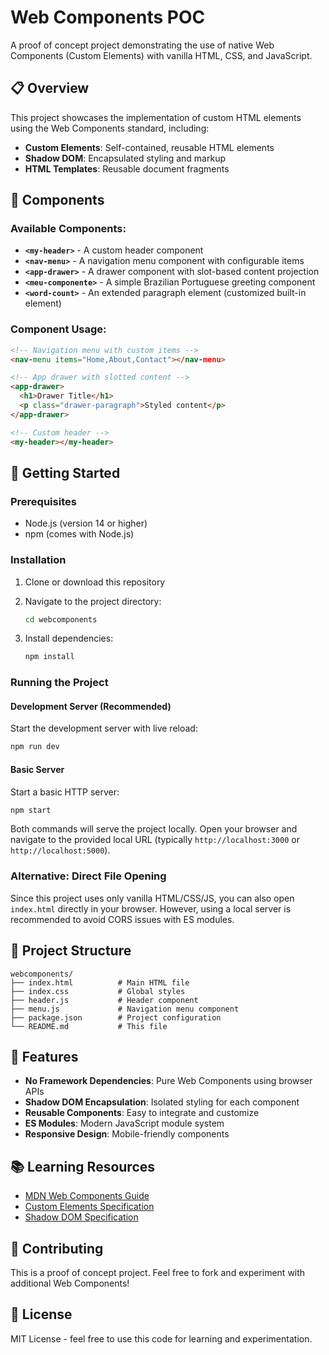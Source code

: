 # Web Components POC

A proof of concept project demonstrating the use of native Web Components (Custom Elements) with vanilla HTML, CSS, and JavaScript.

## 📋 Overview

This project showcases the implementation of custom HTML elements using the Web Components standard, including:

- **Custom Elements**: Self-contained, reusable HTML elements
- **Shadow DOM**: Encapsulated styling and markup
- **HTML Templates**: Reusable document fragments

## 🔧 Components

### Available Components:

- **`<my-header>`** - A custom header component
- **`<nav-menu>`** - A navigation menu component with configurable items
- **`<app-drawer>`** - A drawer component with slot-based content projection
- **`<meu-componente>`** - A simple Brazilian Portuguese greeting component
- **`<word-count>`** - An extended paragraph element (customized built-in element)

### Component Usage:

```html
<!-- Navigation menu with custom items -->
<nav-menu items="Home,About,Contact"></nav-menu>

<!-- App drawer with slotted content -->
<app-drawer>
  <h1>Drawer Title</h1>
  <p class="drawer-paragraph">Styled content</p>
</app-drawer>

<!-- Custom header -->
<my-header></my-header>
```

## 🚀 Getting Started

### Prerequisites

- Node.js (version 14 or higher)
- npm (comes with Node.js)

### Installation

1. Clone or download this repository
2. Navigate to the project directory:
   ```bash
   cd webcomponents
   ```

3. Install dependencies:
   ```bash
   npm install
   ```

### Running the Project

#### Development Server (Recommended)

Start the development server with live reload:

```bash
npm run dev
```

#### Basic Server

Start a basic HTTP server:

```bash
npm start
```

Both commands will serve the project locally. Open your browser and navigate to the provided local URL (typically `http://localhost:3000` or `http://localhost:5000`).

### Alternative: Direct File Opening

Since this project uses only vanilla HTML/CSS/JS, you can also open `index.html` directly in your browser. However, using a local server is recommended to avoid CORS issues with ES modules.

## 📁 Project Structure

```
webcomponents/
├── index.html          # Main HTML file
├── index.css           # Global styles
├── header.js           # Header component
├── menu.js             # Navigation menu component
├── package.json        # Project configuration
└── README.md           # This file
```

## 🌟 Features

- **No Framework Dependencies**: Pure Web Components using browser APIs
- **Shadow DOM Encapsulation**: Isolated styling for each component
- **Reusable Components**: Easy to integrate and customize
- **ES Modules**: Modern JavaScript module system
- **Responsive Design**: Mobile-friendly components

## 📚 Learning Resources

- [MDN Web Components Guide](https://developer.mozilla.org/en-US/docs/Web/Web_Components)
- [Custom Elements Specification](https://html.spec.whatwg.org/multipage/custom-elements.html)
- [Shadow DOM Specification](https://dom.spec.whatwg.org/#shadow-trees)

## 🤝 Contributing

This is a proof of concept project. Feel free to fork and experiment with additional Web Components!

## 📄 License

MIT License - feel free to use this code for learning and experimentation.
